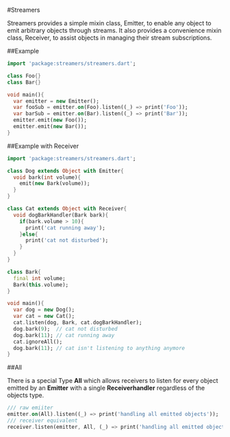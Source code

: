 #Streamers

Streamers provides a simple mixin class, Emitter, to enable any object to emit arbitrary
objects through streams. It also provides a convenience mixin class, Receiver, to assist
objects in managing their stream subscriptions.

##Example

```dart
import 'package:streamers/streamers.dart';

class Foo{}
class Bar{}

void main(){
  var emitter = new Emitter();
  var fooSub = emitter.on(Foo).listen((_) => print('Foo'));
  var barSub = emitter.on(Bar).listen((_) => print('Bar'));
  emitter.emit(new Foo());
  emitter.emit(new Bar());
}
```

##Example with Receiver

```dart
import 'package:streamers/streamers.dart';

class Dog extends Object with Emitter{
  void bark(int volume){
    emit(new Bark(volume));
  }
}

class Cat extends Object with Receiver{
  void dogBarkHandler(Bark bark){
    if(bark.volume > 10){
      print('cat running away');
    }else{
      print('cat not disturbed');
    }
  }
}

class Bark{
  final int volume;
  Bark(this.volume);
}

void main(){
  var dog = new Dog();
  var cat = new Cat();
  cat.listen(dog, Bark, cat.dogBarkHandler);
  dog.bark(9);  // cat not disturbed
  dog.bark(11); // cat running away
  cat.ignoreAll();
  dog.bark(11); // cat isn't listening to anything anymore
}
```

##All

There is a special Type **All** which allows receivers to listen for every object emitted
by an **Emitter** with a single **Receiverhandler** regardless of the objects type.

```dart
/// raw emiiter
emitter.on(All).listen((_) => print('handling all emitted objects'));
/// receiver equivalent
receiver.listen(emitter, All, (_) => print('handling all emitted objects'));
```